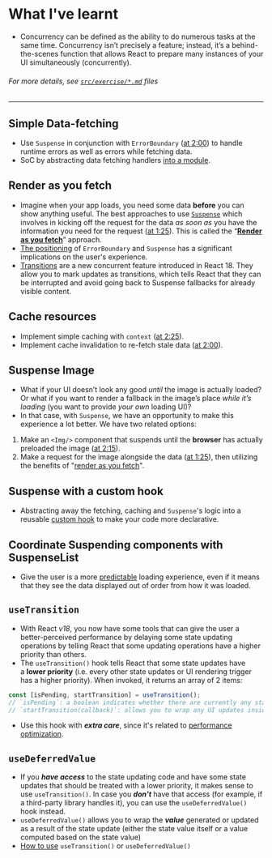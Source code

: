 # What I've learnt
- Concurrency can be defined as the ability to do numerous tasks at the same time. Concurrency isn’t precisely a feature; instead, it’s a behind-the-scenes function that allows React to prepare many instances of your UI simultaneously (concurrently).
###### *For more details, see [`src/exercise/*.md`](https://github.com/HelpMe-Pls/react-suspense/tree/master/src/exercise) files*
-------------

## Simple Data-fetching
- Use `Suspense` in conjunction with `ErrorBoundary` ([at 2:00](https://epicreact.dev/modules/react-suspense/simple-data-fetching-extra-credit-solution-1)) to handle runtime errors as well as errors while fetching data. 
- SoC by abstracting data fetching handlers [into a module](https://epicreact.dev/modules/react-suspense/simple-data-fetching-extra-credit-solution-3).  


## Render as you fetch
- Imagine when your app loads, you need some data **before** you can show anything useful. The best approaches to use [`Suspense`](https://reactjs.org/docs/react-api.html#reactsuspense) which involves in kicking off the request for the data *as soon as* you have the information you need for the request ([at 1:25](https://epicreact.dev/modules/react-suspense/suspense-image-extra-credit-solution-2)). This is called the “[**Render as you fetch**](https://github.com/HelpMe-Pls/react-suspense/blob/master/src/examples/fetch-approaches/render-as-you-fetch.js)” approach.
- [The positioning](https://epicreact.dev/modules/react-suspense/render-as-you-fetch-extra-credit-solution-1) of `ErrorBoundary` and `Suspense` has a significant implications on the user's experience.
- [Transitions](https://reactjs.org/blog/2022/03/29/react-v18.html#new-feature-transitions) are a new concurrent feature introduced in React 18. They allow you to mark updates as transitions, which tells React that they can be interrupted and avoid going back to Suspense fallbacks for already visible content.

## Cache resources
- Implement simple caching with `context` ([at 2:25](https://epicreact.dev/modules/react-suspense/cache-resources-extra-credit-solution-2)). 
- Implement cache invalidation to re-fetch stale data ([at 2:00](https://epicreact.dev/modules/react-suspense/cache-resources-extra-credit-solution-3)).

## Suspense Image
- What if your UI doesn’t look any good *until* the image is actually loaded? Or what if you want to render a fallback in the image’s place *while it’s loading* (you want to provide *your own* loading UI)?
- In that case, with `Suspense`, we have an opportunity to make this experience a lot better. We have two related options:
1. Make an `<Img/>` component that suspends until the **browser** has actually preloaded the image ([at 2:15](https://epicreact.dev/modules/react-suspense/suspense-image-solution)).
2. Make a request for the image alongside the data ([at 1:25](https://epicreact.dev/modules/react-suspense/suspense-image-extra-credit-solution-1)), then utilizing the benefits of "[render as you fetch](https://epicreact.dev/modules/react-suspense/suspense-image-extra-credit-solution-2)".

## Suspense with a custom hook
- Abstracting away the fetching, caching and `Suspense`'s logic into a reusable [custom hook](https://epicreact.dev/modules/react-suspense/suspense-with-a-custom-hook-extra-credit-solution-1) to make your code more declarative.

## Coordinate Suspending components with SuspenseList
- Give the user is a more [predictable](https://epicreact.dev/modules/react-suspense/coordinate-suspending-components-with-suspenselist-solution) loading experience, even if it means that they see the data displayed out of order from how it was loaded.


## `useTransition`
- With React *v18*, you now have some tools that can give the user a better-perceived performance by delaying some state updating operations by telling React that some updating operations have a higher priority than others.
- The `useTransition()` hook tells React that some state updates have a **lower priority** (i.e. every other state updates or UI rendering trigger has a higher priority). When invoked, it returns an array of 2 items:

```ts
const [isPending, startTransition] = useTransition();
// `isPending`: a boolean indicates whether there are currently any state updates that are still pending
// `startTransition(callback)`: allows you to wrap any UI updates inside `callback` to tell React that it’s a low-priority update.
```

- Use this hook with ***extra care***, since it's related to [performance optimization](https://github.com/HelpMe-Pls/react-performance#what-ive-learnt).


## `useDeferredValue`
- If you ***have access*** to the state updating code and have some state updates that should be treated with a lower priority, it makes sense to use `useTransition()`. In case you ***don't*** have that access (for example, if a third-party library handles it), you can use the `useDeferredValue()` hook instead. 
- `useDeferredValue()` allows you to wrap the ***value*** generated or updated as a result of the state update (either the state value itself or a value computed based on the state value)
- [How to use](https://blog.openreplay.com/usetransition-vs-usedeferredvalue-in-react-18) `useTransition()` or `useDeferredValue()`

